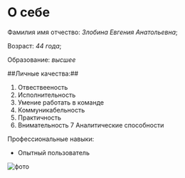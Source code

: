 # О себе
Фамилия имя отчество: _Злобина Евгения Анатольевна_;

Возраст: _44 года_;

Образование: _высшее_

##Личные качества:##
1. Отвествееность
2. Исполнительность
3. Умение работать в команде
4. Коммуникабельность
5. Практичность
6. Внимательность
7 Аналитические способности

Профессиональные навыки:
- Опытный пользователь 

![фото](/D/ОБУЧЕНИЕ/ЕВГЕНИЯ.jpg)
